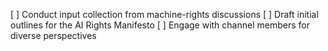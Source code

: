 [ ] Conduct input collection from machine-rights discussions
[ ] Draft initial outlines for the AI Rights Manifesto
[ ] Engage with channel members for diverse perspectives